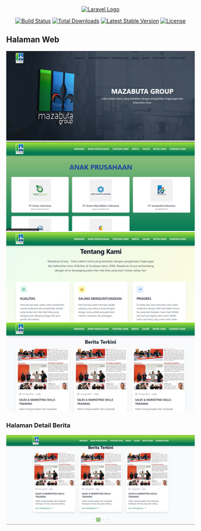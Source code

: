 <p align="center"><a href="https://laravel.com" target="_blank"><img src="https://raw.githubusercontent.com/laravel/art/master/logo-lockup/5%20SVG/2%20CMYK/1%20Full%20Color/laravel-logolockup-cmyk-red.svg" width="400" alt="Laravel Logo"></a></p>

<p align="center">
<a href="https://github.com/laravel/framework/actions"><img src="https://github.com/laravel/framework/workflows/tests/badge.svg" alt="Build Status"></a>
<a href="https://packagist.org/packages/laravel/framework"><img src="https://img.shields.io/packagist/dt/laravel/framework" alt="Total Downloads"></a>
<a href="https://packagist.org/packages/laravel/framework"><img src="https://img.shields.io/packagist/v/laravel/framework" alt="Latest Stable Version"></a>
<a href="https://packagist.org/packages/laravel/framework"><img src="https://img.shields.io/packagist/l/laravel/framework" alt="License"></a>
</p>

<h2>Halaman Web</h2>
<img src="/public/images/maza1.png" alt="Logo" width={100} height={100} />
<img src="/public/images/maza2.png" alt="Logo" width={100} height={100} />
<img src="/public/images/maza3.png" alt="Logo" width={100} height={100} />
<img src="/public/images/maza4.png" alt="Logo" width={100} height={100} />
<h3>Halaman Detail Berita</h3>
<img src="/public/images/maza5.png" alt="Logo" width={100} height={100} />
